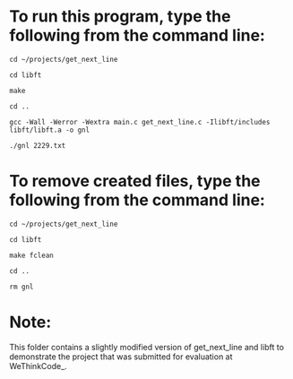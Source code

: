 # To run this program, type the following from the command line:
`cd ~/projects/get_next_line`

`cd libft`

`make`

`cd ..`

`gcc -Wall -Werror -Wextra main.c get_next_line.c -Ilibft/includes libft/libft.a -o gnl`

`./gnl 2229.txt`

# To remove created files, type the following from the command line:
`cd ~/projects/get_next_line`

`cd libft`

`make fclean`

`cd ..`

`rm gnl`

# Note:
This folder contains a slightly modified version of get_next_line and libft
to demonstrate the project that was submitted for evaluation at WeThinkCode_.
